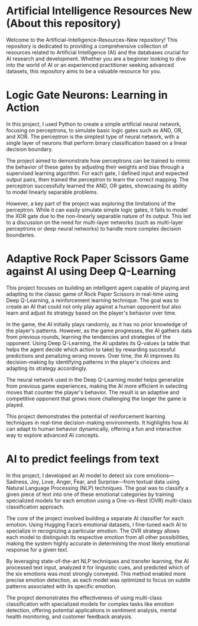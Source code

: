 # Artificial Intelligence Resources New (About this repository)
Welcome to the Artificial-Intelligence-Resources-New repository! This repository is dedicated to providing a comprehensive collection of resources related to Artificial Intelligence (AI) and the databases crucial for AI research and development. Whether you are a beginner looking to dive into the world of AI or an experienced practitioner seeking advanced datasets, this repository aims to be a valuable resource for you.

# Logic Gate Neurons: Learning in Action
In this project, I used Python to create a simple artificial neural network, focusing on perceptrons, to simulate basic logic gates such as AND, OR, and XOR. The perceptron is the simplest type of neural network, with a single layer of neurons that perform binary classification based on a linear decision boundary.

The project aimed to demonstrate how perceptrons can be trained to mimic the behavior of these gates by adjusting their weights and bias through a supervised learning algorithm. For each gate, I defined input and expected output pairs, then trained the perceptron to learn the correct mapping. The perceptron successfully learned the AND, OR gates, showcasing its ability to model linearly separable problems.

However, a key part of the project was exploring the limitations of the perceptron. While it can easily simulate simple logic gates, it fails to model the XOR gate due to the non-linearly separable nature of its output. This led to a discussion on the need for multi-layer networks (such as multi-layer perceptrons or deep neural networks) to handle more complex decision boundaries.

# Adaptive Rock Paper Scissors Game against AI using Deep Q-Learning
This project focuses on building an intelligent agent capable of playing and adapting to the classic game of Rock Paper Scissors in real-time using Deep Q-Learning, a reinforcement learning technique. The goal was to create an AI that could not only play against a human opponent but also learn and adjust its strategy based on the player's behavior over time.

In the game, the AI initially plays randomly, as it has no prior knowledge of the player's patterns. However, as the game progresses, the AI gathers data from previous rounds, learning the tendencies and strategies of the opponent. Using Deep Q-Learning, the AI updates its Q-values (a table that helps the agent decide which action to take) by rewarding successful predictions and penalizing wrong moves. Over time, the AI improves its decision-making by identifying patterns in the player's choices and adapting its strategy accordingly.

The neural network used in the Deep Q-Learning model helps generalize from previous game experiences, making the AI more efficient in selecting moves that counter the player's behavior. The result is an adaptive and competitive opponent that grows more challenging the longer the game is played.

This project demonstrates the potential of reinforcement learning techniques in real-time decision-making environments. It highlights how AI can adapt to human behavior dynamically, offering a fun and interactive way to explore advanced AI concepts.

# AI to predict feelings from text
In this project, I developed an AI model to detect six core emotions—Sadness, Joy, Love, Anger, Fear, and Surprise—from textual data using Natural Language Processing (NLP) techniques. The goal was to classify a given piece of text into one of these emotional categories by training specialized models for each emotion using a One-vs-Rest (OVR) multi-class classification approach.

The core of the project involved building a separate AI classifier for each emotion. Using Hugging Face’s emotional datasets, I fine-tuned each AI to specialize in recognizing a particular emotion. The OVR strategy allows each model to distinguish its respective emotion from all other possibilities, making the system highly accurate in determining the most likely emotional response for a given text.

By leveraging state-of-the-art NLP techniques and transfer learning, the AI processed text input, analyzed it for linguistic cues, and predicted which of the six emotions was most strongly conveyed. This method enabled more precise emotion detection, as each model was optimized to focus on subtle patterns associated with its specific emotion.

The project demonstrates the effectiveness of using multi-class classification with specialized models for complex tasks like emotion detection, offering potential applications in sentiment analysis, mental health monitoring, and customer feedback analysis.
